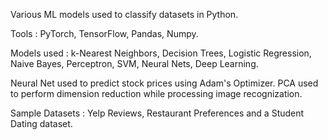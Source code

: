 Various ML models used to classify datasets in Python.

Tools : PyTorch, TensorFlow, Pandas, Numpy.

Models used : k-Nearest Neighbors, Decision Trees, Logistic Regression, Naive Bayes, Perceptron, SVM, Neural Nets, Deep Learning.

Neural Net used to predict stock prices using Adam's Optimizer. PCA used to perform dimension reduction while processing image recognization.

Sample Datasets : Yelp Reviews, Restaurant Preferences and a Student Dating dataset.
